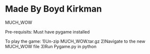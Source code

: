 # Made By Boyd Kirkman
MUCH_WOW

Pre-requisits:
Must have pygame installed

To play the game:
1)Un-zip MUCH_WOW.tar.gz
2)Navigate to the new MUCH_WOW file
3)Run Pygame.py in python
